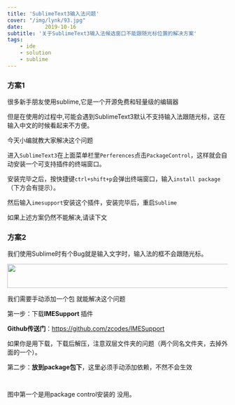```yaml
---
title: 'SublimeText3输入法问题'
cover: "/img/lynk/93.jpg"
date:       2019-10-16
subtitle: '关于SublimeText3输入法候选窗口不能跟随光标位置的解决方案'
tags:
	- ide
	- solution
	- sublime
---
```



### 方案1
很多新手朋友使用sublime,它是一个开源免费和轻量级的编辑器

但是在使用的过程中,可能会遇到SublimeText3默认不支持输入法跟随光标，这在输入中文的时候看起来不方便。

今天小编就教大家解决这个问题


进入`SublimeText3`在上面菜单栏里`Perferences`点击`PackageControl`，这样就会自动安装一个可支持插件的终端窗口。

安装完毕之后，按快捷键`ctrl+shift+p`会弹出终端窗口，输入`install package`（下方会有提示）。

然后输入`imesupport`安装这个插件，安装完毕后，重启`Sublime`

如果上述方案仍然不能解决,请读下文
### 方案2

<div class="htmledit_views" id="content_views">
                                            <p>我们使用Sublime时有个Bug就是输入文字时，输入法的框不会跟随光标。</p>

<p><img alt="" class="has" height="55" src="https://img-blog.csdnimg.cn/20190220142828949.png" width="633"></p>

<p>我们需要手动添加一个包 就能解决这个问题</p>

<p>第一步：下载<strong>IMESupport </strong>插件</p>

<p><strong>Github传送门</strong>：<a href="https://github.com/zcodes/IMESupport" rel="nofollow" data-token="0dce66f1378bbdf8a96f5c646cf34dce">https://github.com/zcodes/IMESupport</a>&nbsp;</p>

<p>如果你是用下载，下载后解压，注意双层文件夹的问题（两个同名文件夹，去掉外面的一个）。</p>

<p>第二步：<strong>放到package包下</strong>，这里必须手动添加依赖，不然不会生效</p>

<p><img alt="" class="has" src="/img/posts/ide/sublime_packagecontrol.png"></p>
<p><img alt="" class="has" src="/img/posts/ide/sublime_packagecontrol2.png"></p>

<p>图中第一个是用package control安装的 没用。</p>                                    </div>
